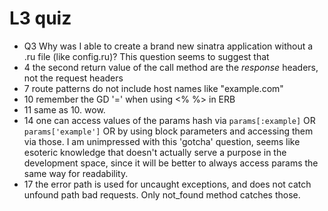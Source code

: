 # L3 quiz
- Q3 Why was I able to create a brand new sinatra application without a .ru file 
(like config.ru)? This question seems to suggest that 
- 4 the second return value of the call method are the *response* headers, 
  not the request headers
- 7 route patterns do not include host names like "example.com"
- 10 remember the GD '=' when using <% %> in ERB
- 11 same as 10. wow.
- 14 one can access values of the params hash via `params[:example]` OR 
`params['example']` OR by using block parameters and accessing them via those.
I am unimpressed with this 'gotcha' question, seems like esoteric knowledge that 
doesn't actually serve a purpose in the development space, since it will be better
to always access params the same way for readability.
- 17 the error path is used for uncaught exceptions, and does not catch unfound
  path bad requests. Only not_found method catches those.